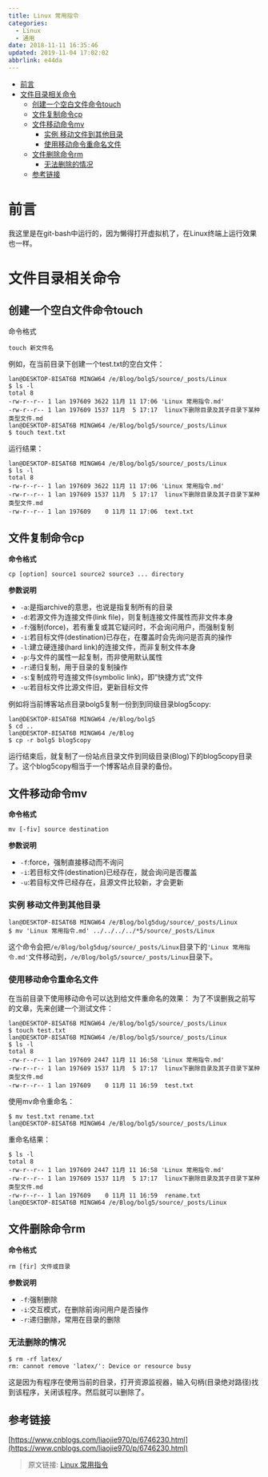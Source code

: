 ```yaml
---
title: Linux 常用指令
categories: 
  - Linux
  - 通用
date: 2018-11-11 16:35:46
updated: 2019-11-04 17:02:02
abbrlink: e44da
---
```

- [前言](/blog/e44da/#前言)
- [文件目录相关命令](/blog/e44da/#文件目录相关命令)
    - [创建一个空白文件命令touch](/blog/e44da/#创建一个空白文件命令touch)
    - [文件复制命令cp](/blog/e44da/#文件复制命令cp)
    - [文件移动命令mv](/blog/e44da/#文件移动命令mv)
        - [实例 移动文件到其他目录](/blog/e44da/#实例-移动文件到其他目录)
        - [使用移动命令重命名文件](/blog/e44da/#使用移动命令重命名文件)
    - [文件删除命令rm](/blog/e44da/#文件删除命令rm)
        - [无法删除的情况](/blog/e44da/#无法删除的情况)
    - [参考链接](/blog/e44da/#参考链接)

<!--more-->
<script src="https://cdn.bootcss.com/jquery/3.4.0/jquery.slim.min.js"></script>
<script>$(document).ready(function () {$(".post-body > ul:nth-child(1)").hide();});</script>

<!--end-->
# 前言 #
我这里是在git-bash中运行的，因为懒得打开虚拟机了，在Linux终端上运行效果也一样。

# 文件目录相关命令 #
## 创建一个空白文件命令touch ##
命令格式
```
touch 新文件名
```
例如，在当前目录下创建一个test.txt的空白文件：
```
lan@DESKTOP-8ISAT6B MINGW64 /e/Blog/bolg5/source/_posts/Linux
$ ls -l
total 8
-rw-r--r-- 1 lan 197609 3622 11月 11 17:06 'Linux 常用指令.md'
-rw-r--r-- 1 lan 197609 1537 11月  5 17:17  linux下删除目录及其子目录下某种类型文件.md
lan@DESKTOP-8ISAT6B MINGW64 /e/Blog/bolg5/source/_posts/Linux
$ touch text.txt
```
运行结果：
```
lan@DESKTOP-8ISAT6B MINGW64 /e/Blog/bolg5/source/_posts/Linux
$ ls -l
total 8
-rw-r--r-- 1 lan 197609 3622 11月 11 17:06 'Linux 常用指令.md'
-rw-r--r-- 1 lan 197609 1537 11月  5 17:17  linux下删除目录及其子目录下某种类型文件.md
-rw-r--r-- 1 lan 197609    0 11月 11 17:06  text.txt
```
## 文件复制命令cp ##
**命令格式**
```
cp [option] source1 source2 source3 ... directory
```
**参数说明**
- `-a`:是指archive的意思，也说是指复制所有的目录
- `-d`:若源文件为连接文件(link file)，则复制连接文件属性而非文件本身
- `-f`:强制(force)，若有重复或其它疑问时，不会询问用户，而强制复制
- `-i`:若目标文件(destination)已存在，在覆盖时会先询问是否真的操作
- `-l`:建立硬连接(hard link)的连接文件，而非复制文件本身
- `-p`:与文件的属性一起复制，而非使用默认属性
- `-r`:递归复制，用于目录的复制操作
- `-s`:复制成符号连接文件(symbolic link)，即“快捷方式”文件
- `-u`:若目标文件比源文件旧，更新目标文件 

例如将当前博客站点目录bolg5复制一份到到同级目录blog5copy:
```
lan@DESKTOP-8ISAT6B MINGW64 /e/Blog/bolg5
$ cd ..
lan@DESKTOP-8ISAT6B MINGW64 /e/Blog
$ cp -r bolg5 blog5copy
```
运行结束后，就复制了一份站点目录文件到同级目录(Blog)下的blog5copy目录了。这个blog5copy相当于一个博客站点目录的备份。

## 文件移动命令mv ##
**命令格式**
```
mv [-fiv] source destination
```
**参数说明**
- `-f`:force，强制直接移动而不询问
- `-i`:若目标文件(destination)已经存在，就会询问是否覆盖
- `-u`:若目标文件已经存在，且源文件比较新，才会更新
### 实例 移动文件到其他目录 ###
```
lan@DESKTOP-8ISAT6B MINGW64 /e/Blog/bolg5dug/source/_posts/Linux
$ mv 'Linux 常用指令.md' ../../../../*5/source/_posts/Linux
```
这个命令会把`/e/Blog/bolg5dug/source/_posts/Linux`目录下的`'Linux 常用指令.md'`文件移动到，`/e/Blog/bolg5/source/_posts/Linux`目录下。
### 使用移动命令重命名文件 ###
在当前目录下使用移动命令可以达到给文件重命名的效果：
为了不误删我之前写的文章，先来创建一个测试文件：
```
lan@DESKTOP-8ISAT6B MINGW64 /e/Blog/bolg5/source/_posts/Linux
$ touch test.txt
lan@DESKTOP-8ISAT6B MINGW64 /e/Blog/bolg5/source/_posts/Linux
$ ls -l
total 8
-rw-r--r-- 1 lan 197609 2447 11月 11 16:58 'Linux 常用指令.md'
-rw-r--r-- 1 lan 197609 1537 11月  5 17:17  linux下删除目录及其子目录下某种类型文件.md
-rw-r--r-- 1 lan 197609    0 11月 11 16:59  test.txt
```
使用mv命令重命名：
```
$ mv test.txt rename.txt
lan@DESKTOP-8ISAT6B MINGW64 /e/Blog/bolg5/source/_posts/Linux
```
重命名结果：
```
$ ls -l
total 8
-rw-r--r-- 1 lan 197609 2447 11月 11 16:58 'Linux 常用指令.md'
-rw-r--r-- 1 lan 197609 1537 11月  5 17:17  linux下删除目录及其子目录下某种类型文件.md
-rw-r--r-- 1 lan 197609    0 11月 11 16:59  rename.txt
lan@DESKTOP-8ISAT6B MINGW64 /e/Blog/bolg5/source/_posts/Linux
```
## 文件删除命令rm ##
**命令格式**
```
rm [fir] 文件或目录
```
**参数说明**
- `-f`:强制删除
- `-i`:交互模式，在删除前询问用户是否操作
- `-r`:递归删除，常用在目录的删除

### 无法删除的情况 ###
```shell
$ rm -rf latex/
rm: cannot remove 'latex/': Device or resource busy
```
这是因为有程序在使用当前的目录，打开资源监视器，输入句柄(目录绝对路径)找到该程序，关闭该程序。然后就可以删除了。
## 参考链接 ##
[https://www.cnblogs.com/liaojie970/p/6746230.html](https://www.cnblogs.com/liaojie970/p/6746230.html)

>原文链接: [Linux 常用指令](https://lanlan2017.github.io/blog/e44da/)
